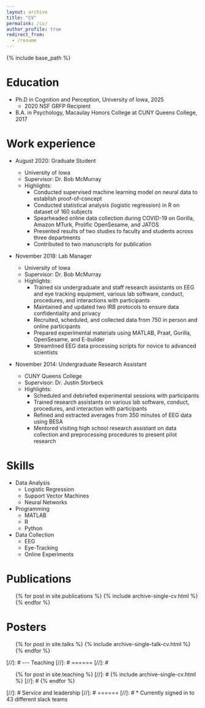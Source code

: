 ```yaml
---
layout: archive
title: "CV"
permalink: /cv/
author_profile: true
redirect_from:
  - /resume
---
```


{% include base_path %}

Education
======
* Ph.D in Cognition and Perception, University of Iowa, 2025
  * 2020 NSF GRFP Recipient 
* B.A. in Psychology, Macaulay Honors College at CUNY Queens College, 2017

Work experience
======
* August 2020: Graduate Student
  * University of Iowa
  * Supervisor: Dr. Bob McMurray
  * Highlights:
    * Conducted supervised machine learning model on neural data to establish proof-of-concept
    * Conducted statistical analysis (logistic regression) in R on dataset of 160 subjects
    * Spearheaded online data collection during COVID-19 on Gorilla, Amazon MTurk, Prolific OpenSesame, and JATOS
    * Presented results of two studies to faculty and students across three departments
    * Contributed to two manuscripts for publication
 
* November 2018: Lab Manager
  * University of Iowa
  * Supervisor: Dr. Bob McMurray
  * Highlights: 
    * Trained six undergraduate and staff research assistants on EEG and eye tracking equipment, various lab software, conduct, procedures, and interactions with participants
    * Maintained and updated two IRB protocols to ensure data confidentiality and privacy
    * Recruited, scheduled, and collected data from 750 in person and online participants
    * Prepared experimental materials using MATLAB, Praat, Gorilla, OpenSesame, and E-builder
    * Streamlined EEG data processing scripts for novice to advanced scientists

* November 2014: Undergraduate Research Assistant
  * CUNY Queens College
  * Supervisor: Dr. Justin Storbeck 
  * Highlights: 
    * Scheduled and debriefed experimental sessions with participants
    * Trained research assistants on various lab software, conduct, procedures, and interaction with participants
    * Refined and extracted averages from 350 minutes of EEG data using BESA 
    * Mentored visiting high school research assistant on data collection and preprocessing procedures to present pilot research 

Skills
======
* Data Analysis
  * Logistic Regression
  * Support Vector Machines 
  * Neural Networks
* Programming
  * MATLAB 
  * R
  * Python
* Data Collection 
  * EEG
  * Eye-Tracking
  * Online Experiments 

Publications
======
  <ul>{% for post in site.publications %}
    {% include archive-single-cv.html %}
  {% endfor %}</ul>
  
Posters
======
  <ul>{% for post in site.talks %}
    {% include archive-single-talk-cv.html %}
  {% endfor %}</ul>
  
[//]: # --- Teaching
[//]: # ======
[//]: #   <ul>{% for post in site.teaching %}
[//]: #     {% include archive-single-cv.html %}
[//]: #   {% endfor %}</ul>
  
[//]: # Service and leadership
[//]: # ======
[//]: # * Currently signed in to 43 different slack teams
